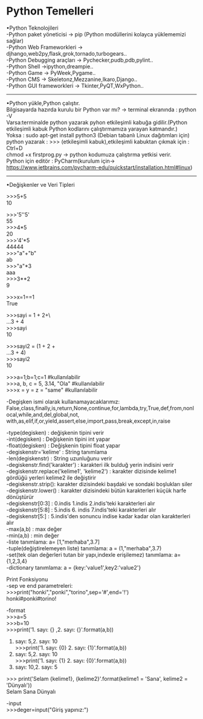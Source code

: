# Python Temelleri
•Python Teknolojileri <br/>
-Python paket yöneticisi -> pip (Python modüllerini kolayca yüklememizi sağlar) <br/>
-Python Web Frameworkleri -> djhango,web2py,flask,grok,tornado,turbogears.. <br/>
-Python Debugging araçları -> Pychecker,pudb,pdb,pylint.. <br/>
-Python Shell ->ipython,dreampie.. <br/>
-Python Game -> PyWeek,Pygame.. <br/>
-Python CMS -> Skeletonz,Mezzanine,Ikaro,Django.. <br/>
-Python GUI frameworkleri -> Tkinter,PyQT,WxPython.. <br/>

--------------------------------------------------------------------------------

•Python yükle,Python çalıştır.<br/>
Bilgisayarda hazırda kurulu bir Python var mı? -> terminal ekranında : python -V <br/>
Varsa:terminalde python yazarak pyhon etkileşimli kabuğa gidilir.(Python etkileşimli kabuk Python kodlarını 
çalıştırmamıza yarayan katmandır.)<br/>
Yoksa : sudo apt-get install python3 (Debian tabanlı Linux dağıtımları için)<br/>
python yazarak : >>> (etkileşimli kabuk),etkileşimli kabuktan çıkmak için : Ctrl+D<br/>
chmod +x firstprog.py -> python kodumuza çalıştırma yetkisi verir.<br/>
Python için editör : PyCharm(kurulum için-> https://www.jetbrains.com/pycharm-edu/quickstart/installation.html#linux)<br/>

--------------------------------------------------------------------------------

•Değişkenler ve Veri Tipleri<br/>

 <label>>>></label>5+5<br/> 
 10<br/>

<label>>>></label>'5''5'<br/>
 55<br/>
<label>>>></label>4*5<br/>
20<br/>
<label>>>></label>'4'*5<br/>
44444<br/>
<label>>>></label>"a"+"b"<br/>
ab<br/>
<label>>>></label>"a"*3<br/>
aaa<br/>
<label>>>></label>3**2<br/>
9<br/>

<label>>>></label>x=1==1<br/>
True<br/>

<label>>>></label>sayi = 1 + 2+\\<br/>
...3 + 4<br/>
<label>>>></label>sayi<br/>
10<br/>

<label>>>></label>sayi2 = (1 + 2 + <br/>
...3 + 4)<br/>
<label>>>></label>sayi2<br/>
10<br/>

<label>>>></label>a=1;b=1;c=1 #kullanılabilir<br/>
<label>>>></label>a, b, c = 5, 3.14, "Ola" #kullanılabilir<br/>
<label>>>></label>x = y = z = "same"  #kullanılabilir<br/>

-Degişken ismi olarak kullanamayacaklarımız: False,class,finally,is,return,None,continue,for,lambda,try,True,def,from,nonlocal,while,and,del,global,not,<br/>
with,as,elif,if,or,yield,assert,else,import,pass,break,except,in,raise<br/>

-type(degisken) : değişkenin tipini verir<br/>
-int(degisken) : Değişkenin tipini int yapar<br/>
-float(degisken) : Değişkenin tipini float yapar<br/>
-degiskenstr='kelime' : String tanımlama<br/>
-len(degiskenstr) : String uzunluğunu verir<br/>
-degiskenstr.find('karakter') : karakteri ilk bulduğ yerin indisini verir<br/>
-degiskenstr.replace('kelime1', 'kelime2') : karakter dizisinde kelime1 gördüğü yerleri kelime2 ile değiştirir<br/>
-degiskenstr.strip(): karakter dizisindeki başdaki ve sondaki boşlukları siler<br/> 
-degiskenstr.lower() : karakter dizisindeki bütün karakterleri küçük harfe dönüştürür<br/>
-degiskenstr[0:3] : 0.indis 1.indis 2.indis'teki karakterleri alır<br/>
-degiskenstr[5:8] : 5.indis 6. indis 7.indis'teki karakterleri alır<br/>
-degiskenstr[5:] : 5.indis'den sonuncu indise kadar kadar olan karakterleri alır<br/>
-max(a,b) : max değer<br/>
-min(a,b) : min değer<br/>
-liste tanımlama: a= [1,"merhaba",3.7]<br/>
-tuple(değiştirelemeyen liste) tanımlama: a = (1,"merhaba",3.7)<br/>
-set(tek olan değerleri tutan bir yapı,indexle erişilemez) tanımlama: a={1,2,3,4}<br/>
-dictionary tanımlama: a = {key:'value1',key2:'value2'}<br/>

 Print Fonksiyonu<br/>
-sep ve end parametreleri:<br/>
<label>>>></label>print("honki","ponki","torino",sep='#',end='!')<br/>
honki#ponki#torino!<br/>

-format<br/>
<label>>>></label>a=5<br/>
<label>>>></label>b=10<br/>
<label>>>></label>print('1. sayı: {} ,2. sayı: {}'.format(a,b))<br/>
1. sayı: 5,2. sayı: 10<br/>
<label>>>></label>print('1. sayı: {0} 2. sayı: {1}'.format(a,b))<br/>
1. sayı: 5,2. sayı: 10<br/>
<label>>>></label>print('1. sayı: {1} 2. sayı: {0}'.format(a,b))<br/>
1. sayı: 10,2. sayı: 5<br/>

<label>>>></label> print('Selam {kelime1}, {kelime2}'.format(kelime1 = 'Sana', kelime2 = 'Dünyalı'))<br/>
Selam Sana Dünyalı<br/>

-input<br/>
<label>>>></label>deger=input("Giriş yapınız:")<br/>
